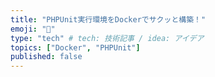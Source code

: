 ```yaml
---
title: "PHPUnit実行環境をDockerでサクッと構築！"
emoji: "📝"
type: "tech" # tech: 技術記事 / idea: アイデア
topics: ["Docker", "PHPUnit"]
published: false
---
```

